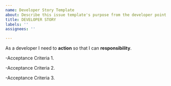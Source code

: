 ```yaml
---
name: Developer Story Template
about: Describe this issue template's purpose from the developer point of view.
title: DEVELOPER STORY
labels: ''
assignees: ''

---
```


As a developer I need to **action** so that I can **responsibility**.

-Acceptance Criteria 1.

-Acceptance Criteria 2.

-Acceptance Criteria 3.
